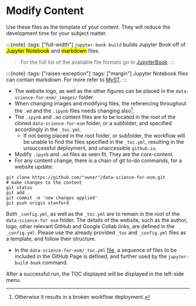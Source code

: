 Modify Content
===============
Use these files as the template of your content. They will reduce the development time for your subject matter.

:::{note}
:tags: ["full-width"]
`jupyter-book build` builds Jupyter Book off of <mark>Jupyter Notebook</mark> and <mark>markdown</mark> files.
<!-- > <br />
\ -->
> For the full list of the available file formats go to [JupyterBook](https://jupyterbook.org/en/stable/file-types/index.html).
:::

:::{note}
:tags: ["raises-exception"]
:tags: ["margin"]
Jupyter Notebook files can contain markdown. For more refer to [MyST](https://executablebooks.github.io/cookiecutter-jupyter-book/notebooks.html).
:::

* The website logo, as well as the other figures can be placed in the `data-science-for-esm/_images/` folder.
* When changing images and modifying files, the referencing throughout the `.md` and the `.ipynb` files needs changing also[^1].
* The `.ipynb` and `.md` content files are to be located in the root of the cloned `data-science-for-esm` folder, or a subfolder, and specified accordingly in the `_toc.yml`.
    * If not being placed in the root folder, or subfolder, the workflow will be unable to find the files specified in the `_toc.yml`, resulting in the unsuccessful deployment, and unaccessible `github.io`.
* Modify `.ipynb` and `.md` files as seen fit. They are the core-content.
* For any content change, there is a chain of git to-do commands, for a website update:
~~~
git clone https://github.com/"owner"/data-science-for-esm.git
# make changes to the content
git status
git add .
git commit -m 'new changes applied'
git push origin stanford
~~~

Both `_config.yml`, as well as the `_toc.yml` are to remain in the root of the `data-science-for esm` folder. The details of the website, such as the author, logo, other relevant GitHub and Google Collab links, are defined in the `_config.yml`. Please use the already provided `_toc` and `_config.yml` files as a template, and follow their structure.

* In the `data-science-for-esm/_toc.yml` [file](https://github.com/fneum/data-science-for-esm/blob/bc6e35f5c007a33972d23d1df7e26c59f2a875dd/data-science-for-esm/_toc.yml), a sequence of files to be included in the GitHub Page is defined, and further used by the `jupyter-build book` command.

After a successful run, the TOC displayed will be displayed in the left-side menu.


[^1]: Otherwise it results in a broken workflow deployment.